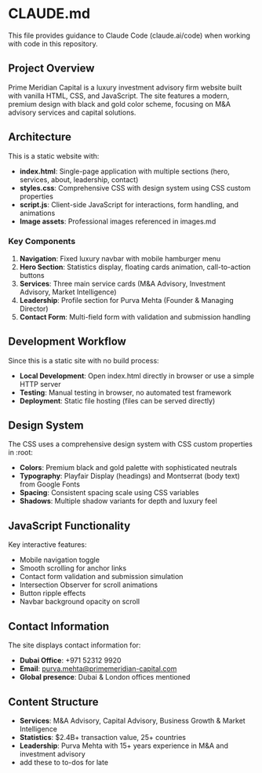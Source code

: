 # CLAUDE.md

This file provides guidance to Claude Code (claude.ai/code) when working with code in this repository.

## Project Overview

Prime Meridian Capital is a luxury investment advisory firm website built with vanilla HTML, CSS, and JavaScript. The site features a modern, premium design with black and gold color scheme, focusing on M&A advisory services and capital solutions.

## Architecture

This is a static website with:
- **index.html**: Single-page application with multiple sections (hero, services, about, leadership, contact)
- **styles.css**: Comprehensive CSS with design system using CSS custom properties
- **script.js**: Client-side JavaScript for interactions, form handling, and animations
- **Image assets**: Professional images referenced in images.md

### Key Components

1. **Navigation**: Fixed luxury navbar with mobile hamburger menu
2. **Hero Section**: Statistics display, floating cards animation, call-to-action buttons
3. **Services**: Three main service cards (M&A Advisory, Investment Advisory, Market Intelligence)
4. **Leadership**: Profile section for Purva Mehta (Founder & Managing Director)
5. **Contact Form**: Multi-field form with validation and submission handling

## Development Workflow

Since this is a static site with no build process:
- **Local Development**: Open index.html directly in browser or use a simple HTTP server
- **Testing**: Manual testing in browser, no automated test framework
- **Deployment**: Static file hosting (files can be served directly)

## Design System

The CSS uses a comprehensive design system with CSS custom properties in :root:
- **Colors**: Premium black and gold palette with sophisticated neutrals
- **Typography**: Playfair Display (headings) and Montserrat (body text) from Google Fonts  
- **Spacing**: Consistent spacing scale using CSS variables
- **Shadows**: Multiple shadow variants for depth and luxury feel

## JavaScript Functionality

Key interactive features:
- Mobile navigation toggle
- Smooth scrolling for anchor links
- Contact form validation and submission simulation
- Intersection Observer for scroll animations
- Button ripple effects
- Navbar background opacity on scroll

## Contact Information

The site displays contact information for:
- **Dubai Office**: +971 52312 9920
- **Email**: purva.mehta@primemeridian-capital.com
- **Global presence**: Dubai & London offices mentioned

## Content Structure

- **Services**: M&A Advisory, Capital Advisory, Business Growth & Market Intelligence
- **Statistics**: $2.4B+ transaction value, 25+ countries
- **Leadership**: Purva Mehta with 15+ years experience in M&A and investment advisory
- add these to to-dos for late
